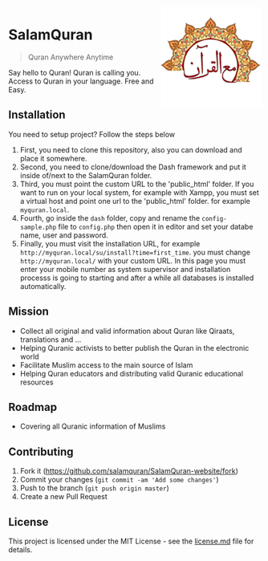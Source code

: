 <img src="/public_html/static/images/logo.png" alt="SalamQuran logo" align="right" width="200px"/>

# SalamQuran
> Quran Anywhere Anytime

Say hello to Quran! Quran is calling you.
Access to Quran in your language. Free and Easy.


## Installation
You need to setup project? Follow the steps below
1. First, you need to clone this repository, also you can download and place it somewhere.
2. Second, you need to clone/download the Dash framework and put it inside of/next to the SalamQuran folder.
3. Third, you must point the custom URL to the 'public_html' folder. If you want to run on your local system, for example with Xampp, you must set a virtual host and point one url to the 'public_html' folder. for example `myquran.local`.
4. Fourth, go inside the `dash` folder, copy and rename the `config-sample.php` file to `config.php` then open it in editor and set your databe name, user and password.
5. Finally, you must visit the installation URL, for example  `http://myquran.local/su/install?time=first_time`. you must change `http://myquran.local/` with your custom URL. In this page you must enter your mobile number as system supervisor and installation processs is going to starting and after a while all databases is installed automatically.


## Mission
 - Collect all original and valid information about Quran like Qiraats, translations and ...
 - Helping Quranic activists to better publish the Quran in the electronic world
 - Facilitate Muslim access to the main source of Islam
 - Helping Quran educators and distributing valid Quranic educational resources


## Roadmap
 - Covering all Quranic information of Muslims


## Contributing
1. Fork it (<https://github.com/salamquran/SalamQuran-website/fork>)
3. Commit your changes (`git commit -am 'Add some changes'`)
4. Push to the branch (`git push origin master`)
5. Create a new Pull Request


## License
This project is licensed under the MIT License - see the [license.md](license.md) file for details.
